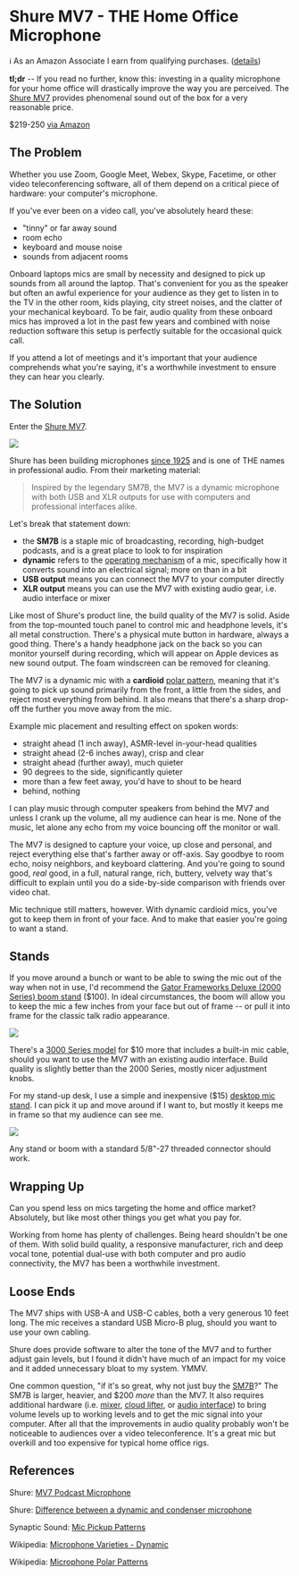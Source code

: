 <!-- title: Shure MV7 - THE Home Office Microphone -->
<!-- categories: howto -->
<!-- tags: work,home,kit,recommendations -->
<!-- published: 2021-12-18T17:30:00-05:00 -->
<!-- updated: 2021-12-18T17:30:00-05:00 -->
<!-- summary: For the home office mic, look no further than the Shure MV7. -->

# Shure MV7 - THE Home Office Microphone

ℹ️ As an Amazon Associate I earn from qualifying purchases. ([details](/v2/affiliates.html))

**tl;dr** -- If you read no further, know this: investing in a quality microphone for your home office will drastically improve the way you are perceived. The [Shure MV7](https://amzn.to/3p8fB3r) provides phenomenal sound out of the box for a very reasonable price.

$219-250 [via Amazon](https://amzn.to/3p8fB3r)

## The Problem

Whether you use Zoom, Google Meet, Webex, Skype, Facetime, or other video teleconferencing software, all of them depend on a critical piece of hardware: your computer's microphone.

If you've ever been on a video call, you've absolutely heard these:

* "tinny" or far away sound
* room echo
* keyboard and mouse noise
* sounds from adjacent rooms

Onboard laptops mics are small by necessity and designed to pick up sounds from all around the laptop. That's convenient for you as the speaker but often an awful experience for your audience as they get to listen in to the TV in the other room, kids playing, city street noises, and the clatter of your mechanical keyboard. To be fair, audio quality from these onboard mics has improved a lot in the past few years and combined with noise reduction software this setup is perfectly suitable for the occasional quick call.

If you attend a lot of meetings and it's important that your audience comprehends what you're saying, it's a worthwhile investment to ensure they can hear you clearly.

## The Solution

Enter the [Shure MV7](https://amzn.to/3p8fB3r).

<a href="https://www.amazon.com/Shure-Microphone-Podcasting-Voice-Isolating-Technology/dp/B08G7RG9ML?&linkCode=li2&tag=v2mdc-20&linkId=a97d188172c07b0c327fa30a433d4d66&language=en_US&ref_=as_li_ss_il" target="_blank"><img border="0" src="//ws-na.amazon-adsystem.com/widgets/q?_encoding=UTF8&ASIN=B08G7RG9ML&Format=_SL160_&ID=AsinImage&MarketPlace=US&ServiceVersion=20070822&WS=1&tag=v2mdc-20&language=en_US" ></a><img src="https://ir-na.amazon-adsystem.com/e/ir?t=v2mdc-20&language=en_US&l=li2&o=1&a=B08G7RG9ML" width="1" height="1" border="0" alt="" style="border:none !important; margin:0px !important;" />

Shure has been building microphones [since 1925](https://www.shure.com/en-US/about-us/history) and is one of THE names in professional audio. From their marketing material:

> Inspired by the legendary SM7B, the MV7 is a dynamic microphone with both USB and XLR outputs for use with computers and professional interfaces alike.

Let's break that statement down:

* the **SM7B** is a staple mic of broadcasting, recording, high-budget podcasts, and is a great place to look to for inspiration
* **dynamic** refers to the [operating mechanism](https://service.shure.com/s/article/difference-between-a-dynamic-and-condenser-microphone?language=en_US) of a mic, specifically how it converts sound into an electrical signal; more on than in a bit
* **USB output** means you can connect the MV7 to your computer directly
* **XLR output** means you can use the MV7 with existing audio gear, i.e. audio interface or mixer

Like most of Shure's product line, the build quality of the MV7 is solid. Aside from the top-mounted touch panel to control mic and headphone levels, it's all metal construction. There's a physical mute button in hardware, always a good thing. There's a handy headphone jack on the back so you can monitor yourself during recording, which will appear on Apple devices as new sound output. The foam windscreen can be removed for cleaning.

The MV7 is a dynamic mic with a **cardioid** [polar pattern](https://en.wikipedia.org/wiki/Microphone#Polar_patterns), meaning that it's going to pick up sound primarily from the front, a little from the sides, and reject most everything from behind. It also means that there's a sharp drop-off the further you move away from the mic.

Example mic placement and resulting effect on spoken words:

- straight ahead (1 inch away), ASMR-level in-your-head qualities
- straight ahead (2-6 inches away), crisp and clear
- straight ahead (further away), much quieter
- 90 degrees to the side, significantly quieter
- more than a few feet away, you'd have to shout to be heard
- behind, nothing

I can play music through computer speakers from behind the MV7 and unless I crank up the volume, all my audience can hear is me. None of the music, let alone any echo from my voice bouncing off the monitor or wall.

The MV7 is designed to capture your voice, up close and personal, and reject everything else that's farther away or off-axis. Say goodbye to room echo, noisy neighbors, and keyboard clattering. And you're going to sound good, *real* good, in a full, natural range, rich, buttery, velvety way that's difficult to explain until you do a side-by-side comparison with friends over video chat.

Mic technique still matters, however. With dynamic cardioid mics, you've got to keep them in front of your face. And to make that easier you're going to want a stand.

## Stands

If you move around a bunch or want to be able to swing the mic out of the way when not in use, I'd recommend the [Gator Frameworks Deluxe (2000 Series) boom stand](https://amzn.to/3q373Km) ($100). In ideal circumstances, the boom will allow you to keep the mic a few inches from your face but out of frame -- or pull it into frame for the classic talk radio appearance.

<a href="https://www.amazon.com/Gator-Frameworks-Desk-Mounted-Microphone-GFWBCBM3000/dp/B082YH2CZ5?&linkCode=li2&tag=v2mdc-20&linkId=404709642a7546a90a198b1f005b2b46&language=en_US&ref_=as_li_ss_il" target="_blank"><img border="0" src="//ws-na.amazon-adsystem.com/widgets/q?_encoding=UTF8&ASIN=B082YH2CZ5&Format=_SL160_&ID=AsinImage&MarketPlace=US&ServiceVersion=20070822&WS=1&tag=v2mdc-20&language=en_US" ></a><img src="https://ir-na.amazon-adsystem.com/e/ir?t=v2mdc-20&language=en_US&l=li2&o=1&a=B082YH2CZ5" width="1" height="1" border="0" alt="" style="border:none !important; margin:0px !important;" />

There's a [3000 Series model](https://amzn.to/32iIj8Q) for $10 more that includes a built-in mic cable, should you want to use the MV7 with an existing audio interface. Build quality is slightly better than the 2000 Series, mostly nicer adjustment knobs.

For my stand-up desk, I use a simple and inexpensive ($15) [desktop mic stand](https://amzn.to/3mfWkLs). I can pick it up and move around if I want to, but mostly it keeps me in frame so that my audience can see me.

<a href="https://www.amazon.com/InnoGear-Upgraded-Adjustable-Microphone-Snowball/dp/B07F82BPLV?&linkCode=li2&tag=v2mdc-20&linkId=53967e3aa6fe4252c01236c024bc24ef&language=en_US&ref_=as_li_ss_il" target="_blank"><img border="0" src="//ws-na.amazon-adsystem.com/widgets/q?_encoding=UTF8&ASIN=B07F82BPLV&Format=_SL160_&ID=AsinImage&MarketPlace=US&ServiceVersion=20070822&WS=1&tag=v2mdc-20&language=en_US" ></a><img src="https://ir-na.amazon-adsystem.com/e/ir?t=v2mdc-20&language=en_US&l=li2&o=1&a=B07F82BPLV" width="1" height="1" border="0" alt="" style="border:none !important; margin:0px !important;" />

Any stand or boom with a standard 5/8"-27 threaded connector should work.

## Wrapping Up

Can you spend less on mics targeting the home and office market? Absolutely, but like most other things you get what you pay for.

Working from home has plenty of challenges. Being heard shouldn't be one of them. With solid build quality, a responsive manufacturer, rich and deep vocal tone, potential dual-use with both computer and pro audio connectivity, the MV7 has been a worthwhile investment.

## Loose Ends

The MV7 ships with USB-A and USB-C cables, both a very generous 10 feet long. The mic receives a standard USB Micro-B plug, should you want to use your own cabling.

Shure does provide software to alter the tone of the MV7 and to further adjust gain levels, but I found it didn't have much of an impact for my voice and it added unnecessary bloat to my system. YMMV.

One common question, "if it's so great, why not just buy the [SM7B](https://amzn.to/3FcsMpo)?" The SM7B is larger, heavier, and $200 _more_ than the MV7. It also requires additional hardware (i.e. [mixer](https://amzn.to/3GS3s8I), [cloud lifter](https://amzn.to/3226OYc), or [audio interface](https://amzn.to/3mCDHSn)) to bring volume levels up to working levels and to get the mic signal into your computer. After all that the improvements in audio quality probably won't be noticeable to audiences over a video teleconference. It's a great mic but overkill and too expensive for typical home office rigs.

## References

Shure: [MV7 Podcast Microphone](https://www.shure.com/en-US/products/microphones/mv7)

Shure: [Difference between a dynamic and condenser microphone](https://service.shure.com/s/article/difference-between-a-dynamic-and-condenser-microphone?language=en_US)

Synaptic Sound: [Mic Pickup Patterns](https://www.synapticsound.com/mic-pickup-patterns/)

Wikipedia: [Microphone Varieties - Dynamic](https://en.wikipedia.org/wiki/Microphone#Dynamic)

Wikipedia: [Microphone Polar Patterns](https://en.wikipedia.org/wiki/Microphone#Polar_patterns)